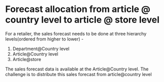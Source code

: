 # Forecast allocation from article @ country level to article @ store level 

For a retailer, the sales forecast needs to be done at three hierarchy levels(ordered from higher to lower) - 
1) Department@Country level
2) Article@Country level 
3) Article@store 
 
The sales forecast data is available at the Article@Country level. The challenge is to distribute this sales forecast from article@country level 
